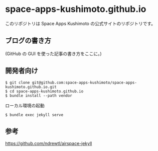 # space-apps-kushimoto.github.io

このリポジトリは Space Apps Kushimoto の公式サイトのリポジトリです。

## ブログの書き方

(GitHub の GUI を使った記事の書き方をここに。)

## 開発者向け

```
$ git clone git@github.com:space-apps-kushimoto/space-apps-kushimoto.github.io.git
$ cd space-apps-kushimoto.github.io
$ bundle install --path vendor
```

ローカル環境の起動

```
$ bundle exec jekyll serve
```

## 参考

https://github.com/ndrewtl/airspace-jekyll